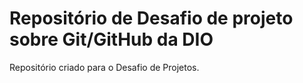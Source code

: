 # Repositório de Desafio de projeto sobre Git/GitHub da DIO
Repositório criado para o Desafio de Projetos.
